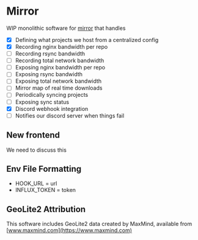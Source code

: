 # Mirror

WIP monolithic software for [mirror](https://mirror.clarkson.edu) that handles
- [x] Defining what projects we host from a centralized config
- [x] Recording nginx bandwidth per repo
- [ ] Recording rsync bandwidth
- [ ] Recording total network bandwidth
- [ ] Exposing nginx bandwidth per repo
- [ ] Exposing rsync bandwidth
- [ ] Exposing total network bandwidth
- [ ] Mirror map of real time downloads
- [ ] Periodically syncing projects
- [ ] Exposing sync status
- [x] Discord webhook integration
- [ ] Notifies our discord server when things fail

## New frontend

We need to discuss this

## Env File Formatting

- HOOK_URL = url
- INFLUX_TOKEN = token

## GeoLite2 Attribution

This software includes GeoLite2 data created by MaxMind, available from [www.maxmind.com](https://www.maxmind.com)